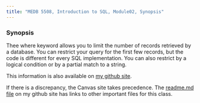 ```yaml
---
title: "MEDB 5508, Introduction to SQL, Module02, Synopsis"
---
```


<!--This file was created on 2021-08-21-->

### Synopsis

Thee where keyword allows you to limit the number of records retrieved by a database. You can restrict your query for the first few records, but the code is different for every SQL implementation. You can also restrict by a logical condition or by a partial match to a string.

<!---my git--->
This information is also available on [my github site][thisf].

If there is a discrepancy, the Canvas site takes precedence. The [readme.md file][mygit] on my github site has links to other important files for this class.

[thisf]: https://github.com/pmean/introduction-to-sql/blob/master/modules/5508-02-synopsis.md
[mygit]: https://github.com/pmean/introduction-to-sql/blob/master/README.md
<!---my git--->

